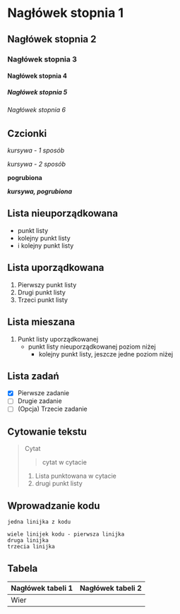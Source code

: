 # Nagłówek stopnia 1
## Nagłówek stopnia 2
### Nagłówek stopnia 3
#### Nagłówek stopnia 4
##### Nagłówek stopnia 5
###### Nagłówek stopnia 6


## Czcionki
*kursywa - 1 sposób* 

_kursywa - 2 sposób_

**pogrubiona**

**_kursywa, pogrubiona_** 

## Lista nieuporządkowana
* punkt listy 
* kolejny punkt listy
* i kolejny punkt listy

## Lista uporządkowana

 1. Pierwszy punkt listy
 2. Drugi punkt listy
 3. Trzeci punkt listy

## Lista mieszana
1. Punkt listy uporządkowanej
    * punkt listy nieuporządkowanej poziom niżej
      + kolejny punkt listy, jeszcze jedne poziom niżej

## Lista zadań

- [x] Pierwsze zadanie
- [ ] Drugie zadanie
- [ ] (Opcja) Trzecie zadanie

## Cytowanie tekstu
> Cytat
> > cytat w cytacie
> 
> 1. Lista punktowana w cytacie
> 2. drugi punkt listy

## Wprowadzanie kodu
`jedna linijka z kodu`

```
wiele linijek kodu - pierwsza linijka
druga linijka
trzecia linijka
```

## Tabela
|Nagłówek tabeli 1|Nagłówek tabeli 2  |
|--|--|
|Wier
